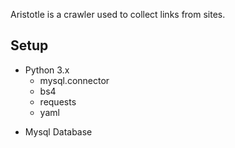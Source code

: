 Aristotle is a crawler used to collect links from sites.

## Setup

- Python 3.x 
	- mysql.connector
	- bs4
	- requests
	- yaml
* Mysql Database